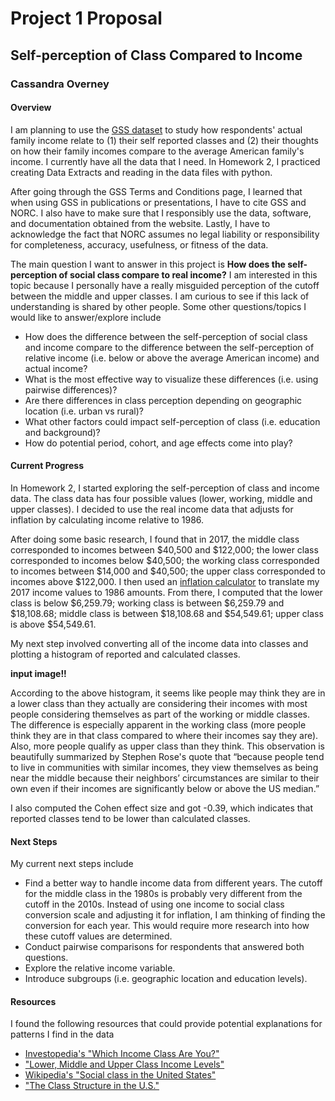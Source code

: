 # Project 1 Proposal

## Self-perception of Class Compared to Income

### Cassandra Overney

#### Overview

I am planning to use the [GSS dataset](https://gssdataexplorer.norc.org/) to study how respondents' actual family income relate to (1) their self reported classes and (2) their thoughts on how their family incomes compare to the average American family's income. I currently have all the data that I need. In Homework 2, I practiced creating Data Extracts and reading in the data files with python.   

After going through the GSS Terms and Conditions page, I learned that when using GSS in publications or presentations, I have to cite GSS and NORC. I also have to make sure that I responsibly use the data, software, and documentation obtained from the website. Lastly, I have to acknowledge the fact that NORC assumes no legal liability or responsibility for completeness, accuracy, usefulness, or fitness of the data.

The main question I want to answer in this project is **How does the self-perception of social class compare to real income?** I am interested in this topic because I personally have a really misguided perception of the cutoff between the middle and upper classes. I am curious to see if this lack of understanding is shared by other people. Some other questions/topics I would like to answer/explore include
- How does the difference between the self-perception of social class and income compare to the difference between the self-perception of relative income (i.e. below or above the average American income) and actual income?
- What is the most effective way to visualize these differences (i.e. using pairwise differences)?
- Are there differences in class perception depending on geographic location (i.e. urban vs rural)?
- What other factors could impact self-perception of class (i.e. education and background)?
- How do potential period, cohort, and age effects come into play?

#### Current Progress
In Homework 2, I started exploring the self-perception of class and income data. The class data has four possible values (lower, working, middle and upper classes). I decided to use the real income data that adjusts for inflation by calculating income relative to 1986.

After doing some basic research, I found that in 2017, the middle class corresponded to incomes between $40,500 and $122,000; the lower class corresponded to incomes below $40,500; the working class corresponded to incomes between $14,000 and $40,500; the upper class corresponded to incomes above $122,000. I then used an [inflation calculator](https://www.usinflationcalculator.com/) to translate my 2017 income values to 1986 amounts. From there, I computed that the lower class is below $6,259.79; working class is between $6,259.79 and $18,108.68; middle class is between $18,108.68 and $54,549.61; upper class is above $54,549.61.

My next step involved converting all of the income data into classes and plotting a histogram of reported and calculated classes.    

**input image!!**

According to the above histogram, it seems like people may think they are in a lower class than they actually are considering their incomes with most people considering themselves as part of the working or middle classes. The difference is especially apparent in the working class (more people think they are in that class compared to where their incomes say they are). Also, more people qualify as upper class than they think. This observation is beautifully summarized by Stephen Rose's quote that “because people tend to live in communities with similar incomes, they view themselves as being near the middle because their neighbors’ circumstances are similar to their own even if their incomes are significantly below or above the US median.”

I also computed the Cohen effect size and got -0.39, which indicates that reported classes tend to be lower than calculated classes.  

#### Next Steps
My current next steps include
- Find a better way to handle income data from different years. The cutoff for the middle class in the 1980s is probably very different from the cutoff in the 2010s. Instead of using one income to social class conversion scale and adjusting it for inflation, I am thinking of finding the conversion for each year. This would require more research into how these cutoff values are determined.
- Conduct pairwise comparisons for respondents that answered both questions.
- Explore the relative income variable.
- Introduce subgroups (i.e. geographic location and education levels).

#### Resources
I found the following resources that could provide potential explanations for patterns I find in the data
- [Investopedia's "Which Income Class Are You?"](https://www.investopedia.com/financial-edge/0912/which-income-class-are-you.aspx)
- ["Lower, Middle and Upper Class Income Levels"](https://finance.zacks.com/lower-middle-upper-class-income-levels-9877.html)
- [Wikipedia's "Social class in the United States"](https://en.wikipedia.org/wiki/Social_class_in_the_United_States)
- ["The Class Structure in the U.S."](https://courses.lumenlearning.com/boundless-sociology/chapter/the-class-structure-in-the-u-s/)
